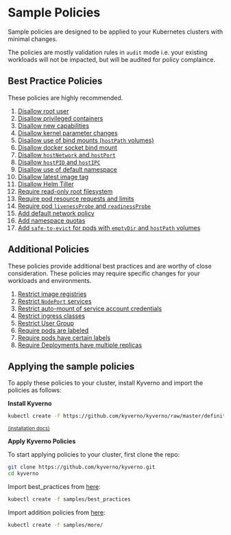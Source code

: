 # Sample Policies

Sample policies are designed to be applied to your Kubernetes clusters with minimal changes. 

The policies are mostly validation rules in `audit` mode i.e. your existing workloads will not be impacted, but will be audited for policy complaince.

## Best Practice Policies

These policies are highly recommended.

1. [Disallow root user](DisallowRootUser.md)
1. [Disallow privileged containers](DisallowPrivilegedContainers.md)
1. [Disallow new capabilities](DisallowNewCapabilities.md)
1. [Disallow kernel parameter changes](DisallowSysctls.md)
1. [Disallow use of bind mounts (`hostPath` volumes)](DisallowBindMounts.md)
1. [Disallow docker socket bind mount](DisallowDockerSockMount.md)
1. [Disallow `hostNetwork` and `hostPort`](DisallowHostNetworkPort.md)
1. [Disallow `hostPID` and `hostIPC`](DisallowHostPIDIPC.md)
1. [Disallow use of default namespace](DisallowDefaultNamespace.md)
1. [Disallow latest image tag](DisallowLatestTag.md)
1. [Disallow Helm Tiller](DisallowHelmTiller.md)
1. [Require read-only root filesystem](RequireReadOnlyRootFS.md)
1. [Require pod resource requests and limits](RequirePodRequestsLimits.md)
1. [Require pod `livenessProbe` and `readinessProbe`](RequirePodProbes.md)
1. [Add default network policy](AddDefaultNetworkPolicy.md)
1. [Add namespace quotas](AddNamespaceQuotas.md)
1. [Add `safe-to-evict` for pods with `emptyDir` and `hostPath` volumes](AddSafeToEvict.md)

## Additional Policies

These policies provide additional best practices and are worthy of close consideration. These policies may require specific changes for your workloads and environments. 

1. [Restrict image registries](RestrictImageRegistries.md)
1. [Restrict `NodePort` services](RestrictNodePort.md)
1. [Restrict auto-mount of service account credentials](RestrictAutomountSAToken.md)
1. [Restrict ingress classes](RestrictIngressClasses.md)
1. [Restrict User Group](CheckUserGroup.md)
1. [Require pods are labeled](RequireLabels.md)
1. [Require pods have certain labels](RequireCertainLabels.md)
1. [Require Deployments have multiple replicas](RequireDeploymentsHaveReplicas.md)

## Applying the sample policies

To apply these policies to your cluster, install Kyverno and import the policies as follows:

**Install Kyverno**

````sh
kubectl create -f https://github.com/kyverno/kyverno/raw/master/definitions/install.yaml
````
<small>[(installation docs)](../documentation/installation.md)</small>

**Apply Kyverno Policies**

To start applying policies to your cluster, first clone the repo:

````bash
git clone https://github.com/kyverno/kyverno.git
cd kyverno
````

Import best_practices from [here](best_pratices):

````bash
kubectl create -f samples/best_practices
````

Import addition policies from [here](more):

````bash
kubectl create -f samples/more/
````

